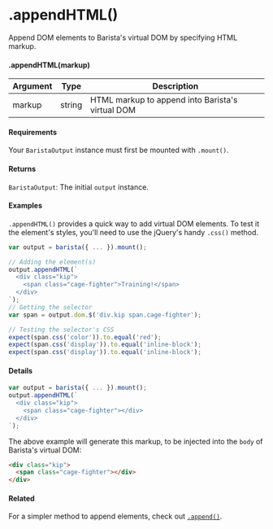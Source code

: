 # .appendHTML()

Append DOM elements to Barista's virtual DOM by specifying HTML markup.


#### .appendHTML(markup)

| Argument | Type | Description |
| --- | --- | --- |
| markup | string | HTML markup to append into Barista's virtual DOM |


#### Requirements

Your `BaristaOutput` instance must first be mounted with `.mount()`.


#### Returns

`BaristaOutput`: The initial `output` instance.


#### Examples

`.appendHTML()` provides a quick way to add virtual DOM elements. To test it the element's styles, you'll need to use the jQuery's handy `.css()` method.

```js
var output = barista({ ... }).mount();

// Adding the element(s)
output.appendHTML(`
  <div class="kip">
    <span class="cage-fighter">Training!</span>
  </div>
`);
// Getting the selector
var span = output.dom.$('div.kip span.cage-fighter');

// Testing the selector's CSS
expect(span.css('color')).to.equal('red');
expect(span.css('display')).to.equal('inline-block');
expect(span.css('display')).to.equal('inline-block');
```


#### Details

```js
var output = barista({ ... }).mount();
output.appendHTML(`
  <div class="kip">
    <span class="cage-fighter"></div>
  </div>
`);
```

The above example will generate this markup, to be injected into the `body` of Barista's virtual DOM:
```html
<div class="kip">
  <span class="cage-fighter"></div>
</div>
```


#### Related

For a simpler method to append elements, check out [`.append()`](append.md).
